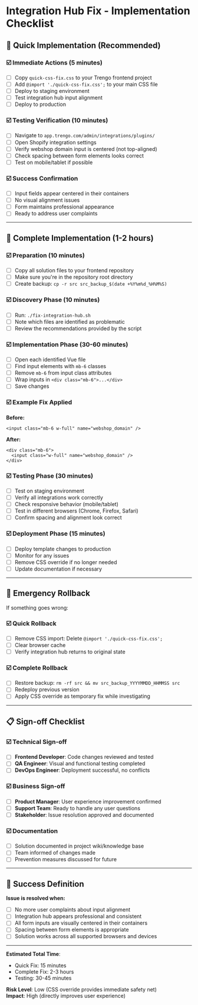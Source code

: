 # Integration Hub Fix - Implementation Checklist

## 🎯 Quick Implementation (Recommended)

### ☑️ Immediate Actions (5 minutes)
- [ ] Copy `quick-css-fix.css` to your Trengo frontend project
- [ ] Add `@import './quick-css-fix.css';` to your main CSS file
- [ ] Deploy to staging environment
- [ ] Test integration hub input alignment
- [ ] Deploy to production

### ☑️ Testing Verification (10 minutes)
- [ ] Navigate to `app.trengo.com/admin/integrations/plugins/`
- [ ] Open Shopify integration settings
- [ ] Verify webshop domain input is centered (not top-aligned)
- [ ] Check spacing between form elements looks correct
- [ ] Test on mobile/tablet if possible

### ☑️ Success Confirmation
- [ ] Input fields appear centered in their containers
- [ ] No visual alignment issues
- [ ] Form maintains professional appearance
- [ ] Ready to address user complaints

---

## 🔧 Complete Implementation (1-2 hours)

### ☑️ Preparation (10 minutes)
- [ ] Copy all solution files to your frontend repository
- [ ] Make sure you're in the repository root directory
- [ ] Create backup: `cp -r src src_backup_$(date +%Y%m%d_%H%M%S)`

### ☑️ Discovery Phase (10 minutes)
- [ ] Run: `./fix-integration-hub.sh`
- [ ] Note which files are identified as problematic
- [ ] Review the recommendations provided by the script

### ☑️ Implementation Phase (30-60 minutes)
- [ ] Open each identified Vue file
- [ ] Find input elements with `mb-6` classes
- [ ] Remove `mb-6` from input class attributes
- [ ] Wrap inputs in `<div class="mb-6">...</div>`
- [ ] Save changes

### ☑️ Example Fix Applied
**Before:**
```vue
<input class="mb-6 w-full" name="webshop_domain" />
```

**After:**
```vue
<div class="mb-6">
  <input class="w-full" name="webshop_domain" />
</div>
```

### ☑️ Testing Phase (30 minutes)
- [ ] Test on staging environment
- [ ] Verify all integrations work correctly
- [ ] Check responsive behavior (mobile/tablet)
- [ ] Test in different browsers (Chrome, Firefox, Safari)
- [ ] Confirm spacing and alignment look correct

### ☑️ Deployment Phase (15 minutes)
- [ ] Deploy template changes to production
- [ ] Monitor for any issues
- [ ] Remove CSS override if no longer needed
- [ ] Update documentation if necessary

---

## 🚨 Emergency Rollback

If something goes wrong:

### ☑️ Quick Rollback
- [ ] Remove CSS import: Delete `@import './quick-css-fix.css';`
- [ ] Clear browser cache
- [ ] Verify integration hub returns to original state

### ☑️ Complete Rollback
- [ ] Restore backup: `rm -rf src && mv src_backup_YYYYMMDD_HHMMSS src`
- [ ] Redeploy previous version
- [ ] Apply CSS override as temporary fix while investigating

---

## 📋 Sign-off Checklist

### ☑️ Technical Sign-off
- [ ] **Frontend Developer**: Code changes reviewed and tested
- [ ] **QA Engineer**: Visual and functional testing completed
- [ ] **DevOps Engineer**: Deployment successful, no conflicts

### ☑️ Business Sign-off
- [ ] **Product Manager**: User experience improvement confirmed
- [ ] **Support Team**: Ready to handle any user questions
- [ ] **Stakeholder**: Issue resolution approved and documented

### ☑️ Documentation
- [ ] Solution documented in project wiki/knowledge base
- [ ] Team informed of changes made
- [ ] Prevention measures discussed for future

---

## 🎯 Success Definition

**Issue is resolved when:**
- [ ] No more user complaints about input alignment
- [ ] Integration hub appears professional and consistent
- [ ] All form inputs are visually centered in their containers
- [ ] Spacing between form elements is appropriate
- [ ] Solution works across all supported browsers and devices

---

**Estimated Total Time**: 
- Quick Fix: 15 minutes
- Complete Fix: 2-3 hours
- Testing: 30-45 minutes

**Risk Level**: Low (CSS override provides immediate safety net)  
**Impact**: High (directly improves user experience)